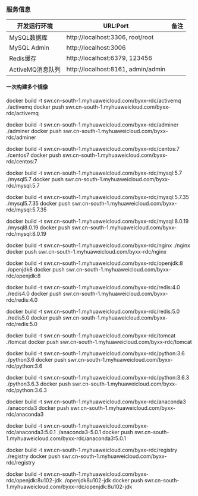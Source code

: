 ### 服务信息

| 开发运行环境     | URL:Port                                |  备注              |
| ------------     | --------------------------------------  | ----------------- |
| MySQL数据库      | http://localhost:3306, root/root
| MySQL Admin      | http://localhost:3006        
| Redis缓存        | http://localhost:6379, 123456
| ActiveMQ消息队列 | http://localhost:8161, admin/admin

#### 一次构建多个镜像

docker build -t swr.cn-south-1.myhuaweicloud.com/byxx-rdc/activemq ./activemq
docker push swr.cn-south-1.myhuaweicloud.com/byxx-rdc/activemq

docker build -t swr.cn-south-1.myhuaweicloud.com/byxx-rdc/adminer ./adminer
docker push swr.cn-south-1.myhuaweicloud.com/byxx-rdc/adminer

docker build -t swr.cn-south-1.myhuaweicloud.com/byxx-rdc/centos:7 ./centos7
docker push swr.cn-south-1.myhuaweicloud.com/byxx-rdc/centos:7

docker build -t swr.cn-south-1.myhuaweicloud.com/byxx-rdc/mysql:5.7 ./mysql5.7
docker push swr.cn-south-1.myhuaweicloud.com/byxx-rdc/mysql:5.7

docker build -t swr.cn-south-1.myhuaweicloud.com/byxx-rdc/mysql:5.7.35 ./mysql5.7.35
docker push swr.cn-south-1.myhuaweicloud.com/byxx-rdc/mysql:5.7.35

docker build -t swr.cn-south-1.myhuaweicloud.com/byxx-rdc/mysql:8.0.19 ./mysql8.0.19
docker push swr.cn-south-1.myhuaweicloud.com/byxx-rdc/mysql:8.0.19

docker build -t swr.cn-south-1.myhuaweicloud.com/byxx-rdc/nginx ./nginx
docker push swr.cn-south-1.myhuaweicloud.com/byxx-rdc/nginx

docker build -t swr.cn-south-1.myhuaweicloud.com/byxx-rdc/openjdk:8 ./openjdk8
docker push swr.cn-south-1.myhuaweicloud.com/byxx-rdc/openjdk:8

docker build -t swr.cn-south-1.myhuaweicloud.com/byxx-rdc/redis:4.0 ./redis4.0
docker push swr.cn-south-1.myhuaweicloud.com/byxx-rdc/redis:4.0

docker build -t swr.cn-south-1.myhuaweicloud.com/byxx-rdc/redis:5.0 ./redis5.0
docker push swr.cn-south-1.myhuaweicloud.com/byxx-rdc/redis:5.0

docker build -t swr.cn-south-1.myhuaweicloud.com/byxx-rdc/tomcat ./tomcat
docker push swr.cn-south-1.myhuaweicloud.com/byxx-rdc/tomcat

docker build -t swr.cn-south-1.myhuaweicloud.com/byxx-rdc/python:3.6 ./python3.6
docker push swr.cn-south-1.myhuaweicloud.com/byxx-rdc/python:3.6

docker build -t swr.cn-south-1.myhuaweicloud.com/byxx-rdc/python:3.6.3 ./python3.6.3
docker push swr.cn-south-1.myhuaweicloud.com/byxx-rdc/python:3.6.3

docker build -t swr.cn-south-1.myhuaweicloud.com/byxx-rdc/anaconda3 ./anaconda3
docker push swr.cn-south-1.myhuaweicloud.com/byxx-rdc/anaconda3

docker build -t swr.cn-south-1.myhuaweicloud.com/byxx-rdc/anaconda3:5.0.1 ./anaconda3-5.0.1
docker push swr.cn-south-1.myhuaweicloud.com/byxx-rdc/anaconda3:5.0.1

docker build -t swr.cn-south-1.myhuaweicloud.com/byxx-rdc/registry ./registry
docker push swr.cn-south-1.myhuaweicloud.com/byxx-rdc/registry

docker build -t swr.cn-south-1.myhuaweicloud.com/byxx-rdc/openjdk:8u102-jdk ./openjdk8u102-jdk
docker push swr.cn-south-1.myhuaweicloud.com/byxx-rdc/openjdk:8u102-jdk
